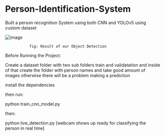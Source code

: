 # Person-Identification-System
Built a person recognition System using both CNN and YOLOv5 using custom dataset

![image](https://github.com/user-attachments/assets/1c83ae26-9282-449c-8d70-7c92fb2e203c)

               fig: Result of our Object Detection

Before Running the Project:

Create a dataset folder with two sub folders train and validatation and inside of that create the folder with person names and take good amount of images otherwise there will be a problem making a prediction 

install the dependencies 

then run:

python train_cnn_model.py

then:

python live_detection.py [webcam shows up ready for classifying the person in real time]
